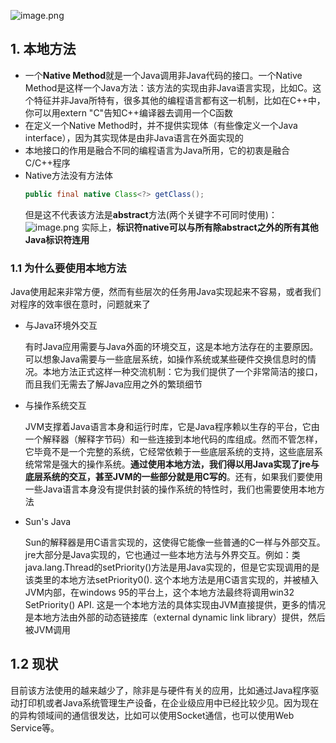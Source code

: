 ![image.png](/images/jvm/4/1.png)
## 1. 本地方法
- 一个**Native Method**就是一个Java调用非Java代码的接口。一个Native Method是这样一个Java方法：该方法的实现由非Java语言实现，比如C。这个特征并非Java所特有，很多其他的编程语言都有这一机制，比如在C++中，你可以用extern "C"告知C++编译器去调用一个C函数
- 在定义一个Native Method时，并不提供实现体（有些像定义一个Java interface），因为其实现体是由非Java语言在外面实现的
- 本地接口的作用是融合不同的编程语言为Java所用，它的初衷是融合C/C++程序
- Native方法没有方法体
    ```java
    public final native Class<?> getClass();
    ```
    但是这不代表该方法是**abstract**方法(两个关键字不可同时使用)：
    ![image.png](/images/jvm/4/2.png)
    实际上，**标识符native可以与所有除abstract之外的所有其他Java标识符连用**
### 1.1 为什么要使用本地方法
Java使用起来非常方便，然而有些层次的任务用Java实现起来不容易，或者我们对程序的效率很在意时，问题就来了
- 与Java环境外交互
  
    有时Java应用需要与Java外面的环境交互，这是本地方法存在的主要原因。可以想象Java需要与一些底层系统，如操作系统或某些硬件交换信息时的情况。本地方法正式这样一种交流机制：它为我们提供了一个非常简洁的接口，而且我们无需去了解Java应用之外的繁琐细节
    
- 与操作系统交互

    JVM支撑着Java语言本身和运行时库，它是Java程序赖以生存的平台，它由一个解释器（解释字节码）和一些连接到本地代码的库组成。然而不管怎样，它毕竟不是一个完整的系统，它经常依赖于一些底层系统的支持，这些底层系统常常是强大的操作系统。**通过使用本地方法，我们得以用Java实现了jre与底层系统的交互，甚至JVM的一些部分就是用C写的**。还有，如果我们要使用一些Java语言本身没有提供封装的操作系统的特性时，我们也需要使用本地方法
    
- Sun's Java

    Sun的解释器是用C语言实现的，这使得它能像一些普通的C一样与外部交互。jre大部分是Java实现的，它也通过一些本地方法与外界交互。例如：类java.lang.Thread的setPriority()方法是用Java实现的，但是它实现调用的是该类里的本地方法setPriority0(). 这个本地方法是用C语言实现的，并被植入JVM内部，在windows 95的平台上，这个本地方法最终将调用win32 SetPriority() API. 这是一个本地方法的具体实现由JVM直接提供，更多的情况是本地方法由外部的动态链接库（external dynamic link library）提供，然后被JVM调用
## 1.2 现状
目前该方法使用的越来越少了，除非是与硬件有关的应用，比如通过Java程序驱动打印机或者Java系统管理生产设备，在企业级应用中已经比较少见。因为现在的异构领域间的通信很发达，比如可以使用Socket通信，也可以使用Web Service等。